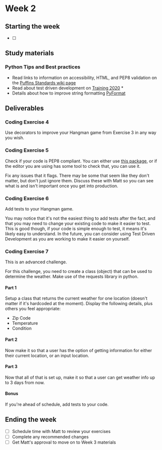 # Week 2

## Starting the week
- [ ]

## Study materials
### Python Tips and Best practices
- Read links to information on accessibility, HTML, and PEP8 validation on the [Puffins Standards wiki page](https://wikis.utexas.edu/x/AbFbCQ)
- Read about test driven development on [Training 2020](https://wikis.utexas.edu/display/training2020/Test+Driven+Development)
    *
- Details about how to improve string formatting [PyFormat](https://pyformat.info/)

## Deliverables
### Coding Exercise 4
Use decorators to improve your Hangman game from Exercise 3 in any way you wish.

### Coding Exercise 5
Check if your code is PEP8 compliant. You can either use [this package](https://pypi.org/project/pep8/), or if the editor you are using has some tool to check that, you can use it.

Fix any issues that it flags. There may be some that seem like they don't matter, but don't just ignore them. Discuss these with Matt so you can see what is and isn't important once you get into production.

### Coding Exercise 6
Add tests to your Hangman game.

You may notice that it's not the easiest thing to add tests after the fact, and that you may need to change your existing code to make it easier to test. This is good though, if your code is simple enough to test, it means it's likely easy to understand. In the future, you can consider using Test Driven Development as you are working to make it easier on yourself.

### Coding Exercise 7
This is an advanced challenge.

For this challenge, you need to create a class (object) that can be used to determine the weather. Make use of the requests library in python.

#### Part 1
Setup a class that returns the current weather for one location (doesn't matter if it's hardcoded at the moment). Display the following details, plus others you feel appropriate:
- Zip Code
- Temperature
- Condition

#### Part 2
Now make it so that a user has the option of getting information for either their current location, or an input location.

#### Part 3
Now that all of that is set up, make it so that a user can get weather info up to 3 days from now.

#### Bonus
If you're ahead of schedule, add tests to your code.

## Ending the week
- [ ] Schedule time with Matt to review your exercises
- [ ] Complete any recommended changes
- [ ] Get Matt's approval to move on to Week 3 materials
